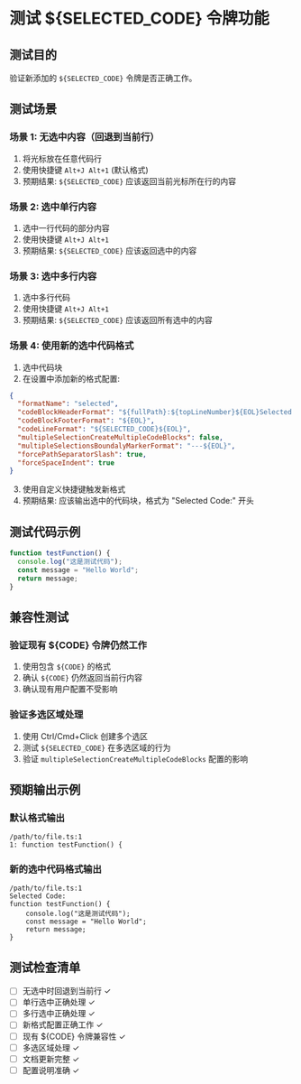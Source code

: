# 测试 ${SELECTED_CODE} 令牌功能

## 测试目的

验证新添加的 `${SELECTED_CODE}` 令牌是否正确工作。

## 测试场景

### 场景 1: 无选中内容（回退到当前行）

1. 将光标放在任意代码行
2. 使用快捷键 `Alt+J Alt+1` (默认格式)
3. 预期结果: `${SELECTED_CODE}` 应该返回当前光标所在行的内容

### 场景 2: 选中单行内容

1. 选中一行代码的部分内容
2. 使用快捷键 `Alt+J Alt+1`
3. 预期结果: `${SELECTED_CODE}` 应该返回选中的内容

### 场景 3: 选中多行内容

1. 选中多行代码
2. 使用快捷键 `Alt+J Alt+1`
3. 预期结果: `${SELECTED_CODE}` 应该返回所有选中的内容

### 场景 4: 使用新的选中代码格式

1. 选中代码块
2. 在设置中添加新的格式配置:

```json
{
  "formatName": "selected",
  "codeBlockHeaderFormat": "${fullPath}:${topLineNumber}${EOL}Selected Code:${EOL}",
  "codeBlockFooterFormat": "${EOL}",
  "codeLineFormat": "${SELECTED_CODE}${EOL}",
  "multipleSelectionCreateMultipleCodeBlocks": false,
  "multipleSelectionsBoundalyMarkerFormat": "---${EOL}",
  "forcePathSeparatorSlash": true,
  "forceSpaceIndent": true
}
```

3. 使用自定义快捷键触发新格式
4. 预期结果: 应该输出选中的代码块，格式为 "Selected Code:" 开头

## 测试代码示例

```typescript
function testFunction() {
  console.log("这是测试代码");
  const message = "Hello World";
  return message;
}
```

## 兼容性测试

### 验证现有 ${CODE} 令牌仍然工作

1. 使用包含 `${CODE}` 的格式
2. 确认 `${CODE}` 仍然返回当前行内容
3. 确认现有用户配置不受影响

### 验证多选区域处理

1. 使用 Ctrl/Cmd+Click 创建多个选区
2. 测试 `${SELECTED_CODE}` 在多选区域的行为
3. 验证 `multipleSelectionCreateMultipleCodeBlocks` 配置的影响

## 预期输出示例

### 默认格式输出

```
/path/to/file.ts:1
1: function testFunction() {
```

### 新的选中代码格式输出

```
/path/to/file.ts:1
Selected Code:
function testFunction() {
    console.log("这是测试代码");
    const message = "Hello World";
    return message;
}
```

## 测试检查清单

- [ ] 无选中时回退到当前行 ✓
- [ ] 单行选中正确处理 ✓
- [ ] 多行选中正确处理 ✓
- [ ] 新格式配置正确工作 ✓
- [ ] 现有 ${CODE} 令牌兼容性 ✓
- [ ] 多选区域处理 ✓
- [ ] 文档更新完整 ✓
- [ ] 配置说明准确 ✓
